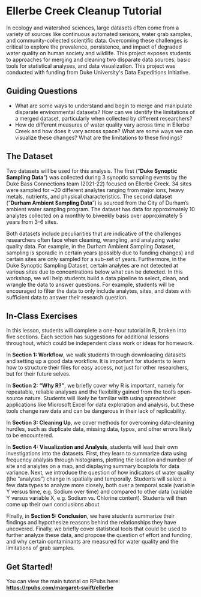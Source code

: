 # Ellerbe Creek Cleanup Tutorial

In ecology and watershed sciences, large datasets often come from a variety of sources like continuous automated sensors, water grab samples, and community-collected scientific data. Overcoming these challenges is critical to explore the prevalence, persistence, and impact of degraded water quality on human society and wildlife. This project exposes students to approaches for merging and cleaning two disparate data sources, basic tools for statistical analyses, and data visualization. This project was conducted with funding from Duke University's Data Expeditions Initiative.

## Guiding Questions 
- What are some ways to understand and begin to merge and manipulate disparate environmental datasets? How can we identify the limitations of a merged dataset, particularly when collected by different researchers? 
- How do different measures of water quality vary across time in Ellerbe Creek and how does it vary across space? What are some ways we can visualize these changes? What are the limitations to these findings?  

## The Dataset 
Two datasets will be used for this analysis. The first (“**Duke Synoptic Sampling Data**”) was collected during 3 synoptic sampling events by the Duke Bass Connections team (2021-22) focused on Ellerbe Creek. 34 sites were sampled for ~20 different analytes ranging from major ions, heavy metals, nutrients, and physical characteristics. The second dataset (“**Durham Ambient Sampling Data**”) is sourced from the City of Durham’s ambient water sampling program. The dataset has data for approximately 10 analytes collected on a monthly to biweekly basis over approximately 5 years from 3-6 sites.  

Both datasets include peculiarities that are indicative of the challenges researchers often face when cleaning, wrangling, and analyzing water quality data. For example, in the Durham Ambient Sampling Dataset, sampling is sporadic in certain years (possibly due to funding changes) and certain sites are only sampled for a sub-set of years. Furthermore, in the Duke Synoptic Sampling Dataset, certain analytes are not detected at various sites due to concentrations below what can be detected. In this workshop, we will help students build a data pipeline to select, clean, and wrangle the data to answer questions. For example, students will be encouraged to filter the data to only include analytes, sites, and dates with sufficient data to answer their research question.  
 
## In-Class Exercises 
In this lesson, students will complete a one-hour tutorial in R, broken into five sections. Each section has suggestions for additional lessons throughout, which could be independent class work or ideas for homework.  

In **Section 1: Workflow**, we walk students through downloading datasets and setting up a good data workflow. It is important for students to learn how to structure their files for easy access, not just for other researchers, but for their future selves. 

In **Section 2: “Why R?”**, we briefly cover why R is important, namely for repeatable, reliable analyses and the flexibility gained from the tool’s open-source nature. Students will likely be familiar with using spreadsheet applications like Microsoft Excel for data exploration and analysis, but these tools change raw data and can be dangerous in their lack of replicability. 

In **Section 3: Cleaning Up**, we cover methods for overcoming data-cleaning hurdles, such as duplicate data, missing data, typos, and other errors likely to be encountered.  

In **Section 4: Visualization and Analysis**, students will lead their own investigations into the datasets. First, they learn to summarize data using frequency analysis through histograms, plotting the location and number of site and analytes on a map, and displaying summary boxplots for data variance. Next, we introduce the question of how indicators of water quality (the “analytes”) change in spatially and temporally. Students will select a few data types to analyze more closely, both over a temporal scale (variable Y versus time, e.g. Sodium over time) and compared to other data (variable Y versus variable X, e.g. Sodium vs. Chlorine content). Students will then come up their own conclusions about  

Finally, in **Section 5: Conclusion**, we have students summarize their findings and hypothesize reasons behind the relationships they have uncovered. Finally, we briefly cover statistical tools that could be used to further analyze these data, and propose the question of effort and funding, and why certain contaminants are measured for water quality and the limitations of grab samples.  

## Get Started!
You can view the main tutorial on RPubs here: **https://rpubs.com/margaret-swift/ellerbe**
